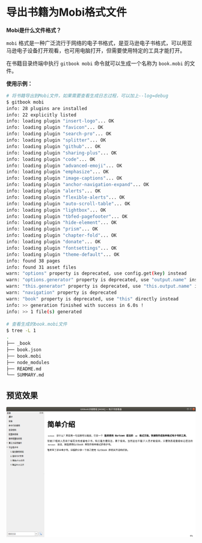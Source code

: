 <!-- ex_nonav -->
<!-- ex_nolevel -->

# 导出书籍为Mobi格式文件



**Mobi是什么文件格式？**

`mobi` 格式是一种广泛流行于网络的电子书格式，是亚马逊电子书格式，可以用亚马逊电子设备打开观看，也可用电脑打开，但需要使用特定的工具才能打开。



在书籍目录终端中执行 `gitbook mobi` 命令就可以生成一个名称为 `book.mobi` 的文件。



**使用示例：**

```bash
# 将书籍导出到Mobi文件，如果需要查看生成日志过程，可以加上--log=debug
$ gitbook mobi
info: 28 plugins are installed 
info: 22 explicitly listed 
info: loading plugin "insert-logo"... OK 
info: loading plugin "favicon"... OK 
info: loading plugin "search-pro"... OK 
info: loading plugin "splitter"... OK 
info: loading plugin "github"... OK 
info: loading plugin "sharing-plus"... OK 
info: loading plugin "code"... OK 
info: loading plugin "advanced-emoji"... OK 
info: loading plugin "emphasize"... OK 
info: loading plugin "image-captions"... OK 
info: loading plugin "anchor-navigation-expand"... OK 
info: loading plugin "alerts"... OK 
info: loading plugin "flexible-alerts"... OK 
info: loading plugin "auto-scroll-table"... OK 
info: loading plugin "lightbox"... OK 
info: loading plugin "tbfed-pagefooter"... OK 
info: loading plugin "hide-element"... OK 
info: loading plugin "prism"... OK 
info: loading plugin "chapter-fold"... OK 
info: loading plugin "donate"... OK 
info: loading plugin "fontsettings"... OK 
info: loading plugin "theme-default"... OK 
info: found 38 pages 
info: found 31 asset files 
warn: "options" property is deprecated, use config.get(key) instead 
warn: "options.generator" property is deprecated, use "output.name" instead 
warn: "this.generator" property is deprecated, use "this.output.name" instead 
warn: "navigation" property is deprecated 
warn: "book" property is deprecated, use "this" directly instead 
info: >> generation finished with success in 6.0s ! 
info: >> 1 file(s) generated 

# 查看生成的book.mobi文件
$ tree -L 1
.
├── _book
├── book.json
├── book.mobi
├── node_modules
├── README.md
└── SUMMARY.md
```



## 预览效果

![export-preview-mobi Mobi格式文件效果图预览](../images/export-preview-mobi.png "Mobi格式文件效果图预览")



